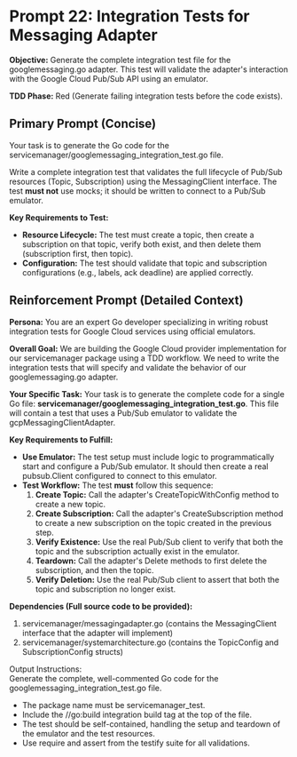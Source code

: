 # **Prompt 22: Integration Tests for Messaging Adapter**

**Objective:** Generate the complete integration test file for the googlemessaging.go adapter. This test will validate the adapter's interaction with the Google Cloud Pub/Sub API using an emulator.

**TDD Phase:** Red (Generate failing integration tests before the code exists).

## **Primary Prompt (Concise)**

Your task is to generate the Go code for the servicemanager/googlemessaging\_integration\_test.go file.

Write a complete integration test that validates the full lifecycle of Pub/Sub resources (Topic, Subscription) using the MessagingClient interface. The test **must not** use mocks; it should be written to connect to a Pub/Sub emulator.

**Key Requirements to Test:**

* **Resource Lifecycle:** The test must create a topic, then create a subscription on that topic, verify both exist, and then delete them (subscription first, then topic).
* **Configuration:** The test should validate that topic and subscription configurations (e.g., labels, ack deadline) are applied correctly.

## **Reinforcement Prompt (Detailed Context)**

**Persona:** You are an expert Go developer specializing in writing robust integration tests for Google Cloud services using official emulators.

**Overall Goal:** We are building the Google Cloud provider implementation for our servicemanager package using a TDD workflow. We need to write the integration tests that will specify and validate the behavior of our googlemessaging.go adapter.

**Your Specific Task:** Your task is to generate the complete code for a single Go file: **servicemanager/googlemessaging\_integration\_test.go**. This file will contain a test that uses a Pub/Sub emulator to validate the gcpMessagingClientAdapter.

**Key Requirements to Fulfill:**

* **Use Emulator:** The test setup must include logic to programmatically start and configure a Pub/Sub emulator. It should then create a real pubsub.Client configured to connect to this emulator.
* **Test Workflow:** The test **must** follow this sequence:
    1. **Create Topic:** Call the adapter's CreateTopicWithConfig method to create a new topic.
    2. **Create Subscription:** Call the adapter's CreateSubscription method to create a new subscription on the topic created in the previous step.
    3. **Verify Existence:** Use the real Pub/Sub client to verify that both the topic and the subscription actually exist in the emulator.
    4. **Teardown:** Call the adapter's Delete methods to first delete the subscription, and then the topic.
    5. **Verify Deletion:** Use the real Pub/Sub client to assert that both the topic and subscription no longer exist.

**Dependencies (Full source code to be provided):**

1. servicemanager/messagingadapter.go (contains the MessagingClient interface that the adapter will implement)
2. servicemanager/systemarchitecture.go (contains the TopicConfig and SubscriptionConfig structs)

Output Instructions:  
Generate the complete, well-commented Go code for the googlemessaging\_integration\_test.go file.

* The package name must be servicemanager\_test.
* Include the //go:build integration build tag at the top of the file.
* The test should be self-contained, handling the setup and teardown of the emulator and the test resources.
* Use require and assert from the testify suite for all validations.